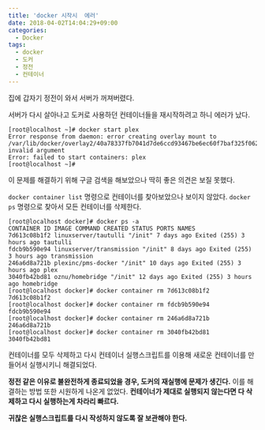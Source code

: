 ```yaml
---
title: 'docker 시작시  에러'
date: 2018-04-02T14:04:29+09:00
categories:
  - Docker
tags:
  - docker
  - 도커
  - 정전
  - 컨테이너
---
```

집에 갑자기 정전이 와서 서버가 꺼져버렸다.

서버가 다시 살아나고 도커로 사용하던 컨테이너들을 재시작하려고 하니 에러가 났다.

```
[root@localhost ~]# docker start plex
Error response from daemon: error creating overlay mount to /var/lib/docker/overlay2/40a78337fb7041d7de6ccd93467be6ec60f7baf325f062c97e24cc4d01a13d91/merged: invalid argument
Error: failed to start containers: plex
[root@localhost ~]#
```

이 문제를 해결하기 위해 구글 검색을 해보았으나 딱히 좋은 의견은 보질 못했다.

`docker container list` 명령으로 컨테이너를 찾아보았으나 보이지 않았다. `docker ps` 명령으로 찾아서 모든 컨테이너를 삭제한다.

```
[root@localhost docker]# docker ps -a
CONTAINER ID IMAGE COMMAND CREATED STATUS PORTS NAMES
7d613c08b1f2 linuxserver/tautulli "/init" 7 days ago Exited (255) 3 hours ago tautulli
fdcb9b590e94 linuxserver/transmission "/init" 8 days ago Exited (255) 3 hours ago transmission
246a6d8a721b plexinc/pms-docker "/init" 10 days ago Exited (255) 3 hours ago plex
3040fb42bd81 oznu/homebridge "/init" 12 days ago Exited (255) 3 hours ago homebridge
[root@localhost docker]# docker container rm 7d613c08b1f2
7d613c08b1f2
[root@localhost docker]# docker container rm fdcb9b590e94
fdcb9b590e94
[root@localhost docker]# docker container rm 246a6d8a721b
246a6d8a721b
[root@localhost docker]# docker container rm 3040fb42bd81
3040fb42bd81
```

컨테이너를 모두 삭제하고 다시 컨테이너 실행스크립트를 이용해 새로운 컨테이너를 만들어서 실행시키니 해결되었다.

**정전 같은 이유로 불완전하게 종료되었을 경우, 도커의 재실행에 문제가 생긴다.** 이를 해결하는 방법 또한 시원하게 나온게 없었다. **컨테이너가 제대로 실행되지 않는다면 다 삭제하고 다시 실행하는게 차라리 빠르다.**

**귀찮은 실행스크립트를 다시 작성하지 않도록 잘 보관해야 한다.**
